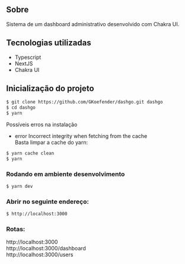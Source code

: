 ## Sobre

Sistema de um dashboard administrativo desenvolvido com Chakra UI.

##  Tecnologias utilizadas

  -  Typescript
  -  NextJS
  -  Chakra UI

## Inicialização do projeto

```bash
$ git clone https://github.com/GKoefender/dashgo.git dashgo
$ cd dashgo
$ yarn
```
Possíveis erros na instalação
- error Incorrect integrity when fetching from the cache\
Basta limpar a cache do yarn:
```bash
$ yarn cache clean
$ yarn 
```

### Rodando em ambiente desenvolvimento

```bash
$ yarn dev
```

### Abrir no seguinte endereço:
```bash
$ http://localhost:3000
```

### Rotas:
http://localhost:3000   
http://localhost:3000/dashboard \
http://localhost:3000/users
